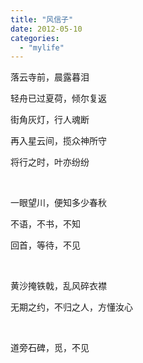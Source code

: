 ```yaml
---
title: "风信子"
date: 2012-05-10
categories: 
  - "mylife"
---
```


落云寺前，晨露暮泪

轻舟已过夏荷，倾尔复返

街角灰灯，行人魂断

再入星云间，揽众神所守

将行之时，叶亦纷纷

 

一眼望川，便知多少春秋

不语，不书，不知

回首，等待，不见

 

黄沙掩铁戟，乱风碎衣襟

无期之约，不归之人，方懂汝心

 

道旁石碑，觅，不见

